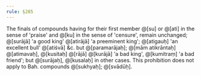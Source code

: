 ```yaml
---
rule: §285
---
```


The finals of compounds having for their first member @[su] or @[ati] in the sense of 'praise' and @[ku] in the sense of 'censure', remain unchanged; @[surājā] 'a good king' @[atirājā] 'a preeminent king'; @[atigauḥ] 'an excellent bull' @[atiśvā] &c. but @[paramarājaḥ]; @[mām atikrāntaḥ] @[atimavaḥ], @[kusitaḥ] @[rājā] @[kurājā] 'a bad king', @[kumitraṃ] 'a bad friend'; but @[surājaḥ], @[kusalaḥ] in other cases. This prohibition does not apply to Bah. compounds @[sukhyaḥ]; @[svādūḥ].